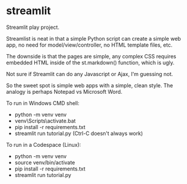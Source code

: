 # streamlit
Streamlit play project.

Streamlist is neat in that a simple Python script can create a simple web app, no need for model/view/controller, no HTML template files, etc.

The downside is that the pages are simple, any complex CSS requires embedded HTML inside of the st.markdown() function, which is ugly.

Not sure if Streamlit can do any Javascript or Ajax, I'm guessing not.

So the sweet spot is simple web apps with a simple, clean style.  The analogy is perhaps Notepad vs Microsoft Word.

To run in Windows CMD shell:
* python -m venv venv
* venv\Scripts\activate.bat
* pip install -r requirements.txt
* streamlit run tutorial.py (Ctrl-C doesn't always work)

To run in a Codespace (Linux):
* python -m venv venv
* source venv/bin/activate
* pip install -r requirements.txt
* streamlit run tutorial.py


